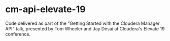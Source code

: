 # cm-api-elevate-19
Code delivered as part of the "Getting Started with the Cloudera Manager API" talk, presented by Tom Wheeler and Jay Desai at Cloudera's Elevate 19 conference.
